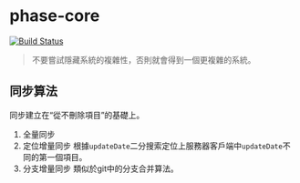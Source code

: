 # phase-core

[![Build Status](https://travis-ci.com/lightyears1998/phase-core.svg?branch=master)](https://travis-ci.com/lightyears1998/phase-core)

> 不要嘗試隱藏系統的複雜性，否則就會得到一個更複雜的系統。

## 同步算法

同步建立在“從不刪除項目”的基礎上。

1. 全量同步
2. 定位增量同步 根據`updateDate`二分搜索定位上服務器客戶端中`updateDate`不同的第一個項目。
3. 分支增量同步 類似於git中的分支合并算法。
